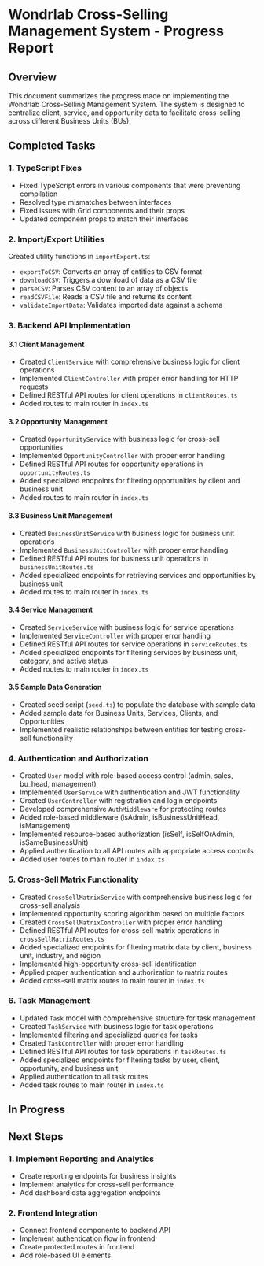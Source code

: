 # Wondrlab Cross-Selling Management System - Progress Report

## Overview
This document summarizes the progress made on implementing the Wondrlab Cross-Selling Management System. The system is designed to centralize client, service, and opportunity data to facilitate cross-selling across different Business Units (BUs).

## Completed Tasks

### 1. TypeScript Fixes
- Fixed TypeScript errors in various components that were preventing compilation
- Resolved type mismatches between interfaces
- Fixed issues with Grid components and their props
- Updated component props to match their interfaces

### 2. Import/Export Utilities
Created utility functions in `importExport.ts`:
- `exportToCSV`: Converts an array of entities to CSV format
- `downloadCSV`: Triggers a download of data as a CSV file
- `parseCSV`: Parses CSV content to an array of objects
- `readCSVFile`: Reads a CSV file and returns its content
- `validateImportData`: Validates imported data against a schema

### 3. Backend API Implementation
#### 3.1 Client Management
- Created `ClientService` with comprehensive business logic for client operations
- Implemented `ClientController` with proper error handling for HTTP requests
- Defined RESTful API routes for client operations in `clientRoutes.ts`
- Added routes to main router in `index.ts`

#### 3.2 Opportunity Management
- Created `OpportunityService` with business logic for cross-sell opportunities
- Implemented `OpportunityController` with proper error handling
- Defined RESTful API routes for opportunity operations in `opportunityRoutes.ts`
- Added specialized endpoints for filtering opportunities by client and business unit
- Added routes to main router in `index.ts`

#### 3.3 Business Unit Management
- Created `BusinessUnitService` with business logic for business unit operations
- Implemented `BusinessUnitController` with proper error handling
- Defined RESTful API routes for business unit operations in `businessUnitRoutes.ts`
- Added specialized endpoints for retrieving services and opportunities by business unit
- Added routes to main router in `index.ts`

#### 3.4 Service Management
- Created `ServiceService` with business logic for service operations
- Implemented `ServiceController` with proper error handling
- Defined RESTful API routes for service operations in `serviceRoutes.ts`
- Added specialized endpoints for filtering services by business unit, category, and active status
- Added routes to main router in `index.ts`

#### 3.5 Sample Data Generation
- Created seed script (`seed.ts`) to populate the database with sample data
- Added sample data for Business Units, Services, Clients, and Opportunities
- Implemented realistic relationships between entities for testing cross-sell functionality

### 4. Authentication and Authorization
- Created `User` model with role-based access control (admin, sales, bu_head, management)
- Implemented `UserService` with authentication and JWT functionality
- Created `UserController` with registration and login endpoints
- Developed comprehensive `AuthMiddleware` for protecting routes
- Added role-based middleware (isAdmin, isBusinessUnitHead, isManagement)
- Implemented resource-based authorization (isSelf, isSelfOrAdmin, isSameBusinessUnit)
- Applied authentication to all API routes with appropriate access controls
- Added user routes to main router in `index.ts`

### 5. Cross-Sell Matrix Functionality
- Created `CrossSellMatrixService` with comprehensive business logic for cross-sell analysis
- Implemented opportunity scoring algorithm based on multiple factors
- Created `CrossSellMatrixController` with proper error handling
- Defined RESTful API routes for cross-sell matrix operations in `crossSellMatrixRoutes.ts`
- Added specialized endpoints for filtering matrix data by client, business unit, industry, and region
- Implemented high-opportunity cross-sell identification
- Applied proper authentication and authorization to matrix routes
- Added cross-sell matrix routes to main router in `index.ts`

### 6. Task Management
- Updated `Task` model with comprehensive structure for task management
- Created `TaskService` with business logic for task operations
- Implemented filtering and specialized queries for tasks
- Created `TaskController` with proper error handling
- Defined RESTful API routes for task operations in `taskRoutes.ts`
- Added specialized endpoints for filtering tasks by user, client, opportunity, and business unit
- Applied authentication to all task routes
- Added task routes to main router in `index.ts`

## In Progress

## Next Steps

### 1. Implement Reporting and Analytics
- Create reporting endpoints for business insights
- Implement analytics for cross-sell performance
- Add dashboard data aggregation endpoints

### 2. Frontend Integration
- Connect frontend components to backend API
- Implement authentication flow in frontend
- Create protected routes in frontend
- Add role-based UI elements